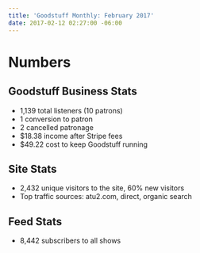 ```yaml
---
title: 'Goodstuff Monthly: February 2017'
date: 2017-02-12 02:27:00 -06:00
---
```


# Numbers

## Goodstuff Business Stats
* 1,139 total listeners (10 patrons)
* 1 conversion to patron
* 2 cancelled patronage
* $18.38 income after Stripe fees
* $49.22 cost to keep Goodstuff running

## Site Stats
* 2,432 unique visitors to the site, 60% new visitors
* Top traffic sources: atu2.com, direct, organic search

## Feed Stats
* 8,442 subscribers to all shows
